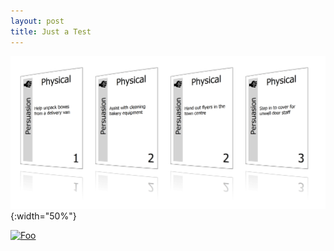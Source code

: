 ```yaml
---
layout: post
title: Just a Test
---
```


![Showcase of v2 cards](/img/showcase.png){:width="50%"}

[![Foo](http://www.google.com.au/images/nav_logo7.png)](http://google.com.au/)

